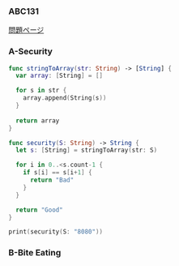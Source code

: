 ### ABC131
[問題ページ](https://atcoder.jp/contests/abc131/tasks)

### A-Security
```Swift
func stringToArray(str: String) -> [String] {
  var array: [String] = []

  for s in str {
    array.append(String(s))
  }
  
  return array
}

func security(S: String) -> String {
  let s: [String] = stringToArray(str: S)

  for i in 0..<s.count-1 {
    if s[i] == s[i+1] {
      return "Bad"
    }
  }

  return "Good"
}

print(security(S: "8080"))

```

### B-Bite Eating
```Swift

```